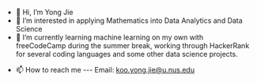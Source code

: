 - 👋 Hi, I’m Yong Jie 
- 👀 I’m interested in applying Mathematics into Data Analytics and Data Science
- 🌱 I’m currently learning machine learning on my own with freeCodeCamp during the summer break, working through HackerRank for several coding languages and some other data science projects.
<!-- 💞️ I’m looking to collaborate on --->
- 📫 How to reach me --- Email: koo.yong.jie@u.nus.edu

<!---
jedkk/jedkk is a ✨ special ✨ repository because its `README.md` (this file) appears on your GitHub profile.
You can click the Preview link to take a look at your changes.
--->
